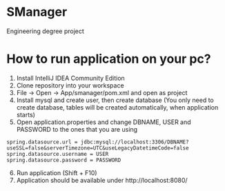 # SManager
Engineering degree project

# How to run application on your pc?
1) Install IntelliJ IDEA Community Edition
2) Clone repository into your workspace
3) File -> Open -> App/smanager/pom.xml and open as project
4) Install mysql and create user, then create database (You only need to create database, tables will be created automatically, when application starts)
5) Open application.properties and change DBNAME, USER and PASSWORD to the ones that you are using
```
spring.datasource.url = jdbc:mysql://localhost:3306/DBNAME?useSSL=false&serverTimezone=UTC&useLegacyDatetimeCode=false
spring.datasource.username = USER
spring.datasource.password = PASSWORD
```
6) Run application (Shift + F10)
7) Application should be available under http://localhost:8080/
